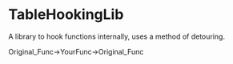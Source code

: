 # TableHookingLib
A library to hook functions internally, uses a method of detouring.

Original_Func->YourFunc->Original_Func

